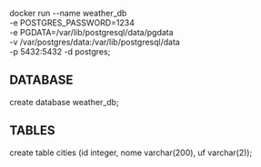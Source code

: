docker run --name weather_db \
-e POSTGRES_PASSWORD=1234 \
-e PGDATA=/var/lib/postgresql/data/pgdata \
-v /var/postgres/data:/var/lib/postgresql/data \
-p 5432:5432
-d postgres;

## DATABASE
create database weather_db;

## TABLES
create table cities (id integer, nome varchar(200), uf varchar(2));